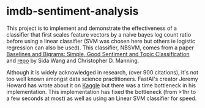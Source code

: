 # imdb-sentiment-analysis
This project is to implement and demonstrate the effectiveness of a classifier that first scales feature vectors by a naive bayes log count ratio before using a linear classifier (SVM was chosen here but others ie logistic regression can also be used).  This classifier, NBSVM, comes from a paper [Baselines and Bigrams: Simple, Good Sentiment and Topic Classification](https://www.aclweb.org/anthology/P12-2018.pdf) and [repo](https://github.com/sidaw/nbsvm)  by Sida Wang and Christopher D. Manning. 

Although it is widely acknowledged in research, (over 900 citations), it's not too well known amongst data science practitioners. FastAI's creator Jeremy Howard has wrote about it on [Kaggle](https://www.kaggle.com/jhoward/nb-svm-strong-linear-baseline) but there was a time bottleneck in his implementation. This implementation has fixed the bottleneck (from >1hr to a few seconds at most) as well as using an Linear SVM classifier for speed. 
